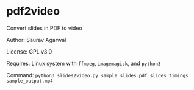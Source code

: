 # pdf2video
Convert slides in PDF to video

Author: Saurav Agarwal

License: GPL v3.0 

Requires: Linux system with `ffmpeg`, `imagemagick`, and `python3`

Command: `python3 slides2video.py sample_slides.pdf slides_timings sample_output.mp4`
